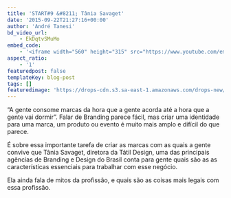 ```yaml
---
title: 'START#9 &#8211; Tânia Savaget'
date: '2015-09-22T21:27:16+00:00'
author: 'André Tanesi'
bd_video_url:
    - EkDqtvSMuMo
embed_code:
    - '<iframe width="560" height="315" src="https://www.youtube.com/embed/EkDqtvSMuMo" frameborder="0" allowfullscreen></iframe>'
aspect_ratio:
    - '1'
featuredpost: false
templateKey: blog-post
tags: []
featuredimage: 'https://drops-cdn.s3.sa-east-1.amazonaws.com/drops-new/wp-content/uploads/2015/09/22212716/Captura-de-Tela-2015-09-22-a%CC%80s-18.20.511-150x150.png'
---
```

“A gente consome marcas da hora que a gente acorda até a hora que a gente vai dormir”. Falar de Branding parece fácil, mas criar uma identidade para uma marca, um produto ou evento é muito mais amplo e difícil do que parece.

É sobre essa importante tarefa de criar as marcas com as quais a gente convive que Tânia Savaget, diretora da Tátil Design, uma das principais agências de Branding e Design do Brasil conta para gente quais são as as características essenciais para trabalhar com esse negócio.

Ela ainda fala de mitos da profissão, e quais são as coisas mais legais com essa profissão.